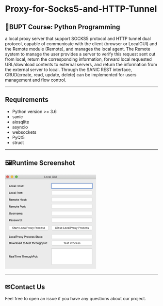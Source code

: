 # Proxy-for-Socks5-and-HTTP-Tunnel
## 📕BUPT Course: Python Programming

a local proxy server that support SOCKS5 protocol and HTTP tunnel dual protocol, capable of communicate with the client (browser or LocalGUI) and the Remote module (Remote), and manages the local agent. The Remote system to manage the user provides a server to verify this request sent out from local, return the corresponding information, forward local requested URL/download contents to external servers, and return the information from the external server to local. Through the SANIC REST interface, CRUD(create, read, update, delete) can be implemented for users management and flow control.

---
## Requirements

- Python version >= 3.6
- sanic
- aiosqlite
- asyncio
- websockets
- PyQt5
- struct

---

## 🖼Runtime Screenshot
<img src="./data/GUI.png" alt="running" width="300" />

---

## ✉Contact Us

Feel free to open an issue if you have any questions about our project.
